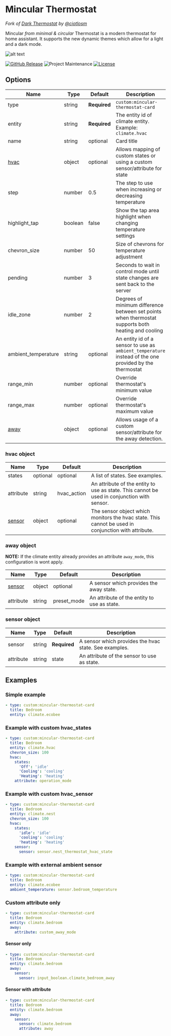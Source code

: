 # Mincular Thermostat
*Fork of [Dark Thermostat](https://github.com/ciotlosm/lovelace-mincular-thermostat-card) by [@ciotlosm](https://www.github.com/ciotlosm)*

Mincular *from minimal & circular* Thermostat is a modern thermostat for home assistant.
It supports the new dynamic themes which allow for a light and a dark mode.

![alt text](https://github.com/CraftyKoala/lovelace-mincular-thermostat-card/blob/master/sample.png)

[![GitHub Release][releases-shield]][releases]
![Project Maintenance][maintenance-shield]
[![License][license-shield]](LICENSE.md)

## Options

| Name                 | Type    | Default      | Description                                                                                            |
| -------------------- | ------- | ------------ | ------------------------------------------------------------------------------------------------------ |
| type                 | string  | **Required** | `custom:mincular-thermostat-card`                                                                          |
| entity               | string  | **Required** | The entity id of climate entity. Example: `climate.hvac`                                               |
| name                 | string  | optional     | Card title                                                                                             |
| [hvac](#hvac-object) | object  | optional     | Allows mapping of custom states or using a custom sensor/attribute for state                           |
| step                 | number  | 0.5          | The step to use when increasing or decreasing temperature                                              |
| highlight_tap        | boolean | false        | Show the tap area highlight when changing temperature settings                                         |
| chevron_size         | number  | 50           | Size of chevrons for temperature adjustment                                                            |
| pending              | number  | 3            | Seconds to wait in control mode until state changes are sent back to the server                        |
| idle_zone            | number  | 2            | Degrees of minimum difference between set points when thermostat supports both heating and cooling     |
| ambient_temperature  | string  | optional     | An entity id of a sensor to use as `ambient_temperature` instead of the one provided by the thermostat |
| range_min            | number  | optional     | Override thermostat's minimum value                                                                    |
| range_max            | number  | optional     | Override thermostat's maximum value                                                                    |
| [away](#away-object) | object  | optional     | Allows usage of a custom sensor/attribute for the away detection.                                      |

### hvac object

| Name                     | Type     | Default     | Description                                                                                         |
| ------------------------ | -------- | ----------- | --------------------------------------------------------------------------------------------------- |
| states                   | optional | optional    | A list of states. See examples.                                                                     |
| attribute                | string   | hvac_action | An attribute of the entity to use as state. This cannot be used in conjunction with sensor.         |
| [sensor](#sensor-object) | object   | optional    | The sensor object which monitors the hvac state. This cannot be used in conjunction with attribute. |

### away object

**NOTE:** If the climate entity already provides an attribute `away_mode`, this configuration is wont apply.

| Name                     | Type   | Default     | Description                                 |
| ------------------------ | ------ | ----------- | ------------------------------------------- |
| [sensor](#sensor-object) | object | optional    | A sensor which provides the away state.     |
| attribute                | string | preset_mode | An attribute of the entity to use as state. |

### sensor object

| Name      | Type   | Default      | Description                                           |
| --------- | ------ | ------------ | ----------------------------------------------------- |
| sensor    | string | **Required** | A sensor which provides the hvac state. See examples. |
| attribute | string | state        | An attribute of the sensor to use as state.           |

## Examples

### Simple example

```yaml
- type: custom:mincular-thermostat-card
  title: Bedroom
  entity: climate.ecobee
```

### Example with custom hvac_states

```yaml
- type: custom:mincular-thermostat-card
  title: Bedroom
  entity: climate.hvac
  chevron_size: 100
  hvac:
    states:
      'Off': 'idle'
      'Cooling': 'cooling'
      'Heating': 'heating'
    attribute: operation_mode
```

### Example with custom hvac_sensor

```yaml
- type: custom:mincular-thermostat-card
  title: Bedroom
  entity: climate.nest
  chevron_size: 100
  hvac:
    states:
      'idle': 'idle'
      'cooling': 'cooling'
      'heating': 'heating'
    sensor:
      sensor: sensor.nest_thermostat_hvac_state
```

### Example with external ambient sensor

```yaml
- type: custom:mincular-thermostat-card
  title: Bedroom
  entity: climate.ecobee
  ambient_temperature: sensor.bedroom_temperature
```

### Custom attribute only

```yaml
- type: custom:mincular-thermostat-card
  title: Bedroom
  entity: climate.bedroom
  away:
    attribute: custom_away_mode
```

#### Sensor only

```yaml
- type: custom:mincular-thermostat-card
  title: Bedroom
  entity: climate.bedroom
  away:
    sensor:
      sensor: input_boolean.climate_bedroom_away
```

#### Sensor with attribute

```yaml
- type: custom:mincular-thermostat-card
  title: Bedroom
  entity: climate.bedroom
  away:
    sensor:
      sensor: climate.bedroom
      attribute: away
```

[license-shield]: https://img.shields.io/github/license/CraftyKoala/lovelace-mincular-thermostat.svg?style=flat-square
[maintenance-shield]: https://img.shields.io/maintenance/yes/2022.svg?style=flat-square
[releases-shield]: https://img.shields.io/github/v/release/CraftyKoala/lovelace-mincular-thermostat?style=flat-square
[releases]: https://github.com/CraftyKoala/lovelace-mincular-thermostat/releases
